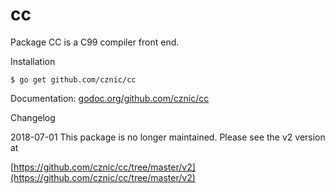 # cc

Package CC is a C99 compiler front end.

Installation

    $ go get github.com/cznic/cc

Documentation: [godoc.org/github.com/cznic/cc](http://godoc.org/github.com/cznic/cc)

Changelog

2018-07-01 This package is no longer maintained. Please see the v2 version at

[https://github.com/cznic/cc/tree/master/v2](https://github.com/cznic/cc/tree/master/v2)
